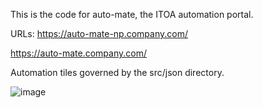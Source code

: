 This is the code for auto-mate, the ITOA automation portal.

URLs: https://auto-mate-np.company.com/

https://auto-mate.company.com/


Automation tiles governed by the src/json directory.

![image](https://github.com/mcen1/auto-mate/assets/49885111/ec64a327-0e97-4687-832f-bb1bc49b16c6)
